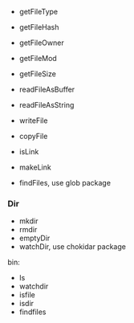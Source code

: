 -   getFileType
-   getFileHash
-   getFileOwner
-   getFileMod
-   getFileSize

-   readFileAsBuffer
-   readFileAsString
-   writeFile
-   copyFile

-   isLink
-   makeLink
-   findFiles, use glob package

### Dir

-   mkdir
-   rmdir
-   emptyDir
-   watchDir, use chokidar package

bin:

-   ls
-   watchdir
-   isfile
-   isdir
-   findfiles
